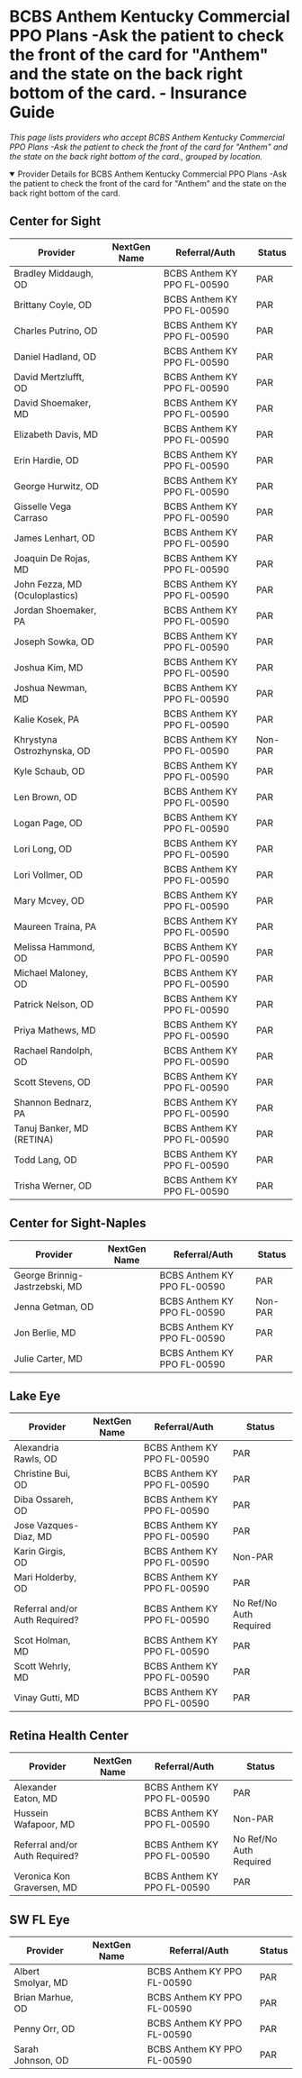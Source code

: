 # BCBS Anthem Kentucky Commercial PPO Plans -Ask the patient to check the front of the card for "Anthem" and the state on the back right bottom of the card. - Insurance Guide

*This page lists providers who accept BCBS Anthem Kentucky Commercial PPO Plans -Ask the patient to check the front of the card for "Anthem" and the state on the back right bottom of the card., grouped by location.*

<details open><summary>Provider Details for BCBS Anthem Kentucky Commercial PPO Plans -Ask the patient to check the front of the card for "Anthem" and the state on the back right bottom of the card.</summary>

## Center for Sight

| Provider | NextGen Name | Referral/Auth | Status |
|----------|-------------|--------------|--------|
| Bradley Middaugh, OD |  | BCBS Anthem KY PPO FL-00590 | PAR |
| Brittany Coyle, OD |  | BCBS Anthem KY PPO FL-00590 | PAR |
| Charles Putrino, OD |  | BCBS Anthem KY PPO FL-00590 | PAR |
| Daniel Hadland, OD |  | BCBS Anthem KY PPO FL-00590 | PAR |
| David Mertzlufft, OD |  | BCBS Anthem KY PPO FL-00590 | PAR |
| David Shoemaker, MD |  | BCBS Anthem KY PPO FL-00590 | PAR |
| Elizabeth Davis, MD |  | BCBS Anthem KY PPO FL-00590 | PAR |
| Erin Hardie, OD |  | BCBS Anthem KY PPO FL-00590 | PAR |
| George Hurwitz, OD |  | BCBS Anthem KY PPO FL-00590 | PAR |
| Gisselle Vega Carraso |  | BCBS Anthem KY PPO FL-00590 | PAR |
| James Lenhart, OD |  | BCBS Anthem KY PPO FL-00590 | PAR |
| Joaquin De Rojas, MD |  | BCBS Anthem KY PPO FL-00590 | PAR |
| John Fezza, MD (Oculoplastics) |  | BCBS Anthem KY PPO FL-00590 | PAR |
| Jordan Shoemaker, PA |  | BCBS Anthem KY PPO FL-00590 | PAR |
| Joseph Sowka, OD |  | BCBS Anthem KY PPO FL-00590 | PAR |
| Joshua Kim, MD |  | BCBS Anthem KY PPO FL-00590 | PAR |
| Joshua Newman, MD |  | BCBS Anthem KY PPO FL-00590 | PAR |
| Kalie Kosek, PA |  | BCBS Anthem KY PPO FL-00590 | PAR |
| Khrystyna Ostrozhynska, OD |  | BCBS Anthem KY PPO FL-00590 | Non-PAR |
| Kyle Schaub, OD |  | BCBS Anthem KY PPO FL-00590 | PAR |
| Len Brown, OD |  | BCBS Anthem KY PPO FL-00590 | PAR |
| Logan Page, OD |  | BCBS Anthem KY PPO FL-00590 | PAR |
| Lori Long, OD |  | BCBS Anthem KY PPO FL-00590 | PAR |
| Lori Vollmer, OD |  | BCBS Anthem KY PPO FL-00590 | PAR |
| Mary Mcvey, OD |  | BCBS Anthem KY PPO FL-00590 | PAR |
| Maureen Traina, PA |  | BCBS Anthem KY PPO FL-00590 | PAR |
| Melissa Hammond, OD |  | BCBS Anthem KY PPO FL-00590 | PAR |
| Michael Maloney, OD |  | BCBS Anthem KY PPO FL-00590 | PAR |
| Patrick Nelson, OD |  | BCBS Anthem KY PPO FL-00590 | PAR |
| Priya Mathews, MD |  | BCBS Anthem KY PPO FL-00590 | PAR |
| Rachael Randolph, OD |  | BCBS Anthem KY PPO FL-00590 | PAR |
| Scott Stevens, OD |  | BCBS Anthem KY PPO FL-00590 | PAR |
| Shannon Bednarz, PA |  | BCBS Anthem KY PPO FL-00590 | PAR |
| Tanuj Banker, MD (RETINA) |  | BCBS Anthem KY PPO FL-00590 | PAR |
| Todd Lang, OD |  | BCBS Anthem KY PPO FL-00590 | PAR |
| Trisha Werner, OD |  | BCBS Anthem KY PPO FL-00590 | PAR |

## Center for Sight-Naples

| Provider | NextGen Name | Referral/Auth | Status |
|----------|-------------|--------------|--------|
| George Brinnig-Jastrzebski, MD |  | BCBS Anthem KY PPO FL-00590 | PAR |
| Jenna Getman, OD |  | BCBS Anthem KY PPO FL-00590 | Non-PAR |
| Jon Berlie, MD |  | BCBS Anthem KY PPO FL-00590 | PAR |
| Julie Carter, MD |  | BCBS Anthem KY PPO FL-00590 | PAR |

## Lake Eye 

| Provider | NextGen Name | Referral/Auth | Status |
|----------|-------------|--------------|--------|
| Alexandria Rawls, OD |  | BCBS Anthem KY PPO FL-00590 | PAR |
| Christine Bui, OD |  | BCBS Anthem KY PPO FL-00590 | PAR |
| Diba Ossareh, OD |  | BCBS Anthem KY PPO FL-00590 | PAR |
| Jose Vazques-Diaz, MD |  | BCBS Anthem KY PPO FL-00590 | PAR |
| Karin Girgis, OD |  | BCBS Anthem KY PPO FL-00590 | Non-PAR |
| Mari Holderby, OD |  | BCBS Anthem KY PPO FL-00590 | PAR |
| Referral and/or Auth Required? |  | BCBS Anthem KY PPO FL-00590 | No Ref/No Auth Required |
| Scot Holman, MD |  | BCBS Anthem KY PPO FL-00590 | PAR |
| Scott Wehrly, MD |  | BCBS Anthem KY PPO FL-00590 | PAR |
| Vinay Gutti, MD |  | BCBS Anthem KY PPO FL-00590 | PAR |

## Retina Health Center

| Provider | NextGen Name | Referral/Auth | Status |
|----------|-------------|--------------|--------|
| Alexander Eaton, MD |  | BCBS Anthem KY PPO FL-00590 | PAR |
| Hussein Wafapoor, MD |  | BCBS Anthem KY PPO FL-00590 | Non-PAR |
| Referral and/or Auth Required? |  | BCBS Anthem KY PPO FL-00590 | No Ref/No Auth Required |
| Veronica Kon Graversen, MD |  | BCBS Anthem KY PPO FL-00590 | PAR |

## SW FL Eye

| Provider | NextGen Name | Referral/Auth | Status |
|----------|-------------|--------------|--------|
| Albert Smolyar, MD |  | BCBS Anthem KY PPO FL-00590 | PAR |
| Brian Marhue, OD |  | BCBS Anthem KY PPO FL-00590 | PAR |
| Penny Orr, OD |  | BCBS Anthem KY PPO FL-00590 | PAR |
| Sarah Johnson, OD |  | BCBS Anthem KY PPO FL-00590 | PAR |

</details>

